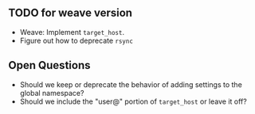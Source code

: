 ## TODO for weave version

* Weave: Implement `target_host`.
* Figure out how to deprecate `rsync`

## Open Questions

* Should we keep or deprecate the behavior of adding settings to the global namespace?
* Should we include the "user@" portion of `target_host` or leave it off?
